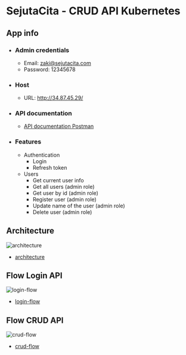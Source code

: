 # SejutaCita - CRUD API Kubernetes

## App info

- ### Admin credentials

  - Email: zaki@sejutacita.com
  - Password: 12345678

- ### Host
  - URL: http://34.87.45.29/
- ### API documentation

  - [API documentation Postman](https://documenter.getpostman.com/view/7470055/TzXzEdCL)

- ### Features
  - Authentication
    - Login
    - Refresh token
  - Users
    - Get current user info
    - Get all users (admin role)
    - Get user by id (admin role)
    - Register user (admin role)
    - Update name of the user (admin role)
    - Delete user (admin role)

## Architecture

![architecture](https://raw.githubusercontent.com/zakiafada32/sc-crud-kubernetes/main/diagram/architecture.png)

- [architecture](https://github.com/zakiafada32/sc-crud-kubernetes/blob/main/diagram/architecture.png)

## Flow Login API

![login-flow](https://raw.githubusercontent.com/zakiafada32/sc-crud-kubernetes/main/diagram/login-flow.png)

- [login-flow](https://github.com/zakiafada32/sc-crud-kubernetes/blob/main/diagram/login-flow.png)

## Flow CRUD API

![crud-flow](https://raw.githubusercontent.com/zakiafada32/sc-crud-kubernetes/main/diagram/crud-flow.png)

- [crud-flow](https://github.com/zakiafada32/sc-crud-kubernetes/blob/main/diagram/crud-flow.png)
